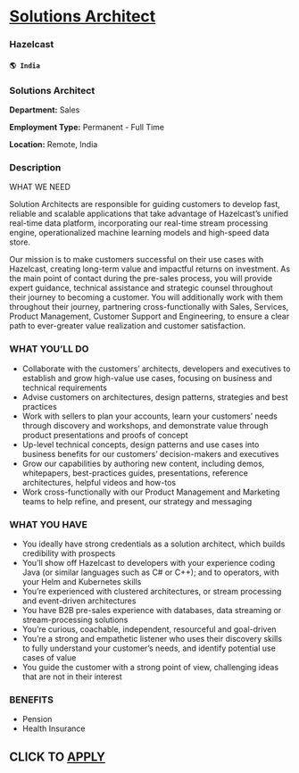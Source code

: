 # [Solutions Architect](https://www.remotewlb.com/apply/solutions-architect-65784)  
### Hazelcast  
#### `🌎 India`  

### Solutions Architect

 **Department:** Sales

 **Employment Type:** Permanent - Full Time

 **Location:** Remote, India

### Description

WHAT WE NEED  
  
Solution Architects are responsible for guiding customers to develop fast, reliable and scalable applications that take advantage of Hazelcast’s unified real-time data platform, incorporating our real-time stream processing engine, operationalized machine learning models and high-speed data store.  
  
Our mission is to make customers successful on their use cases with Hazelcast, creating long-term value and impactful returns on investment. As the main point of contact during the pre-sales process, you will provide expert guidance, technical assistance and strategic counsel throughout their journey to becoming a customer. You will additionally work with them throughout their journey, partnering cross-functionally with Sales, Services, Product Management, Customer Support and Engineering, to ensure a clear path to ever-greater value realization and customer satisfaction.  

### WHAT YOU’LL DO

  * Collaborate with the customers’ architects, developers and executives to establish and grow high-value use cases, focusing on business and technical requirements
  * Advise customers on architectures, design patterns, strategies and best practices
  * Work with sellers to plan your accounts, learn your customers’ needs through discovery and workshops, and demonstrate value through product presentations and proofs of concept
  * Up-level technical concepts, design patterns and use cases into business benefits for our customers’ decision-makers and executives
  * Grow our capabilities by authoring new content, including demos, whitepapers, best-practices guides, presentations, reference architectures, helpful videos and how-tos
  * Work cross-functionally with our Product Management and Marketing teams to help refine, and present, our strategy and messaging

  
  

### WHAT YOU HAVE

  * You ideally have strong credentials as a solution architect, which builds credibility with prospects
  * You’ll show off Hazelcast to developers with your experience coding Java (or similar languages such as C# or C++); and to operators, with your Helm and Kubernetes skills
  * You’re experienced with clustered architectures, or stream processing and event-driven architectures
  * You have B2B pre-sales experience with databases, data streaming or stream-processing solutions
  * You’re curious, coachable, independent, resourceful and goal-driven
  * You’re a strong and empathetic listener who uses their discovery skills to fully understand your customer’s needs, and identify potential use cases of value
  * You guide the customer with a strong point of view, challenging ideas that are not in their interest

  
  

### BENEFITS

  * Pension 
  * Health Insurance

  
  
## CLICK TO [APPLY](https://www.remotewlb.com/apply/solutions-architect-65784)


